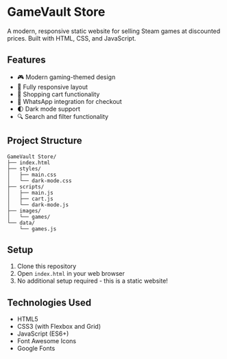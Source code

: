 # GameVault Store

A modern, responsive static website for selling Steam games at discounted prices. Built with HTML, CSS, and JavaScript.

## Features

- 🎮 Modern gaming-themed design
- 📱 Fully responsive layout
- 🛒 Shopping cart functionality
- 💬 WhatsApp integration for checkout
- 🌓 Dark mode support
- 🔍 Search and filter functionality

## Project Structure

```
GameVault Store/
├── index.html
├── styles/
│   ├── main.css
│   └── dark-mode.css
├── scripts/
│   ├── main.js
│   ├── cart.js
│   └── dark-mode.js
├── images/
│   └── games/
└── data/
    └── games.js
```

## Setup

1. Clone this repository
2. Open `index.html` in your web browser
3. No additional setup required - this is a static website!

## Technologies Used

- HTML5
- CSS3 (with Flexbox and Grid)
- JavaScript (ES6+)
- Font Awesome Icons
- Google Fonts 